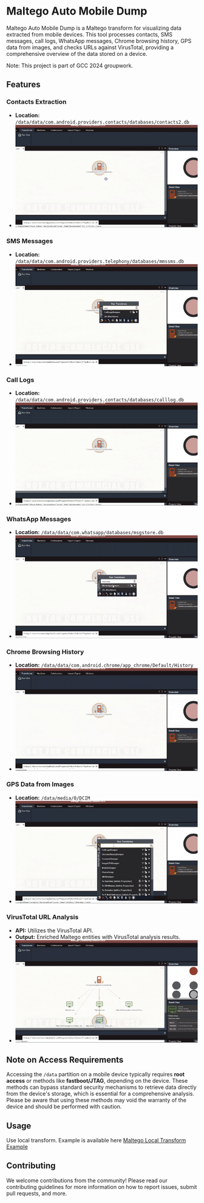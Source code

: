 # Maltego Auto Mobile Dump

Maltego Auto Mobile Dump is a  Maltego transform for visualizing data extracted from mobile devices. This tool processes contacts, SMS messages, call logs, WhatsApp messages, Chrome browsing history, GPS data from images, and checks URLs against VirusTotal, providing a comprehensive overview of the data stored on a device.

Note: This project is part of GCC 2024 groupwork.

## Features

### Contacts Extraction

- **Location:** `/data/data/com.android.providers.contacts/databases/contacts2.db`
- ![Contacts Extraction GIF](images/contactDumper.gif)

### SMS Messages

- **Location:** `/data/data/com.android.providers.telephony/databases/mmssms.db`
- ![SMS Messages GIF](images/smsDumper.gif)

### Call Logs

- **Location:** `/data/data/com.android.providers.contacts/databases/calllog.db`
- ![Call Logs GIF](images/callLogDumper.gif)

### WhatsApp Messages

- **Location:** `/data/data/com.whatsapp/databases/msgstore.db`
- ![WhatsApp Messages GIF](images/whatsAppDumper.gif)

### Chrome Browsing History

- **Location:** `/data/data/com.android.chrome/app_chrome/Default/History`
- ![Chrome History GIF](images/chromeHistoryDumper.gif)

### GPS Data from Images

- **Location:** `/data/media/0/DCIM`
- ![GPS Data GIF](images/imageGPSDumper.gif)

### VirusTotal URL Analysis

- **API:** Utilizes the VirusTotal API.
- **Output:** Enriched Maltego entities with VirusTotal analysis results.
- ![VirusTotal Analysis GIF](images/virusTotalURLCheck.gif)

## Note on Access Requirements

Accessing the `/data` partition on a mobile device typically requires **root access** or methods like **fastboot/JTAG**, depending on the device. These methods can bypass standard security mechanisms to retrieve data directly from the device's storage, which is essential for a comprehensive analysis. Please be aware that using these methods may void the warranty of the device and should be performed with caution.

## Usage

Use local transform. Example is available here [Maltego Local Transform Example](https://docs.maltego.com/support/solutions/articles/15000017605-local-transforms-example)

## Contributing

We welcome contributions from the community! Please read our contributing guidelines for more information on how to report issues, submit pull requests, and more.

